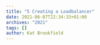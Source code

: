 ```yaml
---
title: "5 Creating a Loadbalancer"
date: 2021-06-07T22:34:33+01:00
archives: "2021"
tags: []
author: Kat Brookfield
---
```

